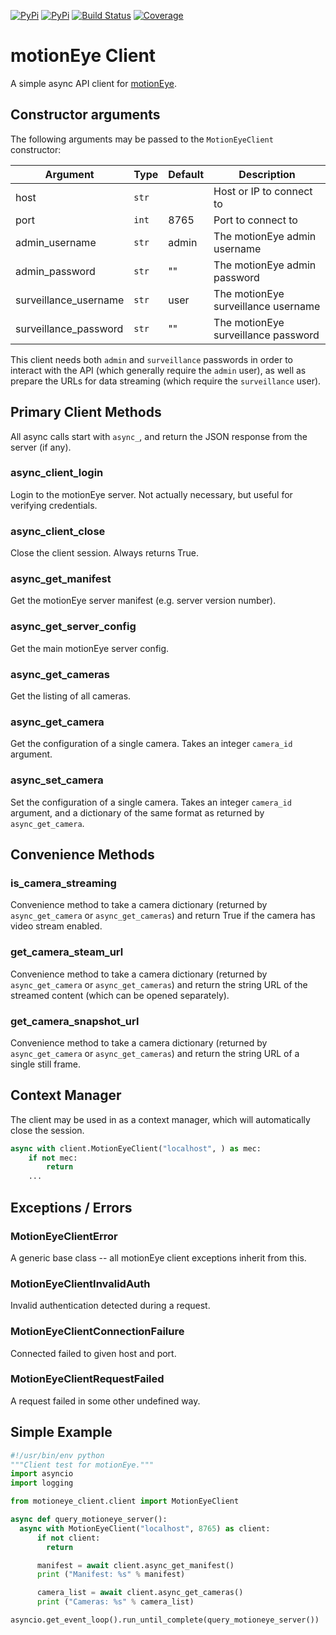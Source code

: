 [![PyPi](https://img.shields.io/pypi/v/motioneye-client.svg)](https://pypi.org/project/motioneye-client/)
[![PyPi](https://img.shields.io/pypi/pyversions/motioneye-client.svg)](https://pypi.org/project/motioneye-client/)
[![Build Status](https://travis-ci.com/dermotduffy/motioneye-client.svg?branch=master)](https://travis-ci.com/dermotduffy/motioneye-client)
[![Coverage](https://img.shields.io/codecov/c/github/dermotduffy/motioneye-client)](https://codecov.io/gh/dermotduffy/motioneye-client)

# motionEye Client

A simple async API client for [motionEye](https://github.com/ccrisan/motioneye).

## Constructor arguments

The following arguments may be passed to the `MotionEyeClient` constructor:

|Argument|Type|Default|Description|
|--------|----|-------|-----------|
|host    |`str`||Host or IP to connect to|
|port    |`int`|8765|Port to connect to|
|admin_username|`str`|admin|The motionEye admin username|
|admin_password|`str`|""|The motionEye admin password
|surveillance_username|`str`|user|The motionEye surveillance username|
|surveillance_password|`str`|""|The motionEye surveillance password|

This client needs both `admin` and `surveillance` passwords in order to interact with
the API (which generally require the `admin` user), as well as prepare the URLs for
data streaming (which require the `surveillance` user).

## Primary Client Methods

All async calls start with `async_`, and return the JSON response from the server (if any).

### async_client_login

Login to the motionEye server. Not actually necessary, but useful for verifying credentials.
### async_client_close

Close the client session. Always returns True.

### async_get_manifest

Get the motionEye server manifest (e.g. server version number).

### async_get_server_config

Get the main motionEye server config.

### async_get_cameras

Get the listing of all cameras.

### async_get_camera

Get the configuration of a single camera. Takes an integer `camera_id` argument.

### async_set_camera

Set the configuration of a single camera. Takes an integer `camera_id` argument, and a
dictionary of the same format as returned by `async_get_camera`.

## Convenience Methods

### is_camera_streaming

Convenience method to take a camera dictionary (returned by `async_get_camera` or
`async_get_cameras`) and return True if the camera has video stream enabled.

### get_camera_steam_url

Convenience method to take a camera dictionary (returned by `async_get_camera` or
`async_get_cameras`) and return the string URL of the streamed content (which can be
opened separately).

### get_camera_snapshot_url

Convenience method to take a camera dictionary (returned by `async_get_camera` or
`async_get_cameras`) and return the string URL of a single still frame.

## Context Manager

The client may be used in as a context manager, which will automatically close the
session.

```python
async with client.MotionEyeClient("localhost", ) as mec:
    if not mec:
        return
    ...
````

## Exceptions / Errors 

### MotionEyeClientError

A generic base class -- all motionEye client exceptions inherit from this.

### MotionEyeClientInvalidAuth

Invalid authentication detected during a request.

### MotionEyeClientConnectionFailure

Connected failed to given host and port.

### MotionEyeClientRequestFailed

A request failed in some other undefined way.

## Simple Example

```python
#!/usr/bin/env python
"""Client test for motionEye."""
import asyncio
import logging

from motioneye_client.client import MotionEyeClient

async def query_motioneye_server():
  async with MotionEyeClient("localhost", 8765) as client:
      if not client:
        return

      manifest = await client.async_get_manifest()
      print ("Manifest: %s" % manifest)

      camera_list = await client.async_get_cameras()
      print ("Cameras: %s" % camera_list)

asyncio.get_event_loop().run_until_complete(query_motioneye_server())
```